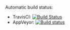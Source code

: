 
Automatic build status:

* TravisCI: [![Build Status](https://travis-ci.org/xbrakl/PB173.svg?branch=master)](https://travis-ci.org/crocs-muni/git-travis-demo)
* AppVeyor: [![Build status](https://ci.appveyor.com/api/projects/status/j7h1cfeb0jlp5v6m?svg=true)](https://ci.appveyor.com/project/mathius/git-travis-demo)